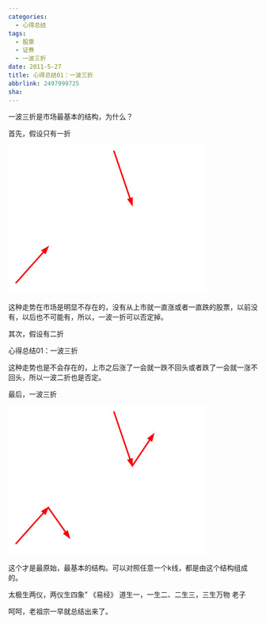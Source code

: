 ```yaml
---
categories:
  - 心得总结
tags:
  - 股票
  - 证券
  - 一波三折
date: 2011-5-27
title: 心得总结01：一波三折
abbrlink: 2497999725
sha:
---
```



一波三折是市场最基本的结构，为什么？

首先，假设只有一折

![20110527-0](/images/20110527-0.jpeg)

这种走势在市场是明显不存在的，没有从上市就一直涨或者一直跌的股票，以前没有，以后也不可能有，所以，一波一折可以否定掉。


其次，假设有二折

心得总结01：一波三折

这种走势也是不会存在的，上市之后涨了一会就一跌不回头或者跌了一会就一涨不回头，所以一波二折也是否定。

最后，一波三折

 
![20110527-1](/images/20110527-1.jpeg)

这个才是最原始，最基本的结构。可以对照任意一个k线，都是由这个结构组成的。

太极生两仪，两仪生四象” 《易经》
道生一，一生二、二生三，三生万物  老子

呵呵，老祖宗一早就总结出来了。
